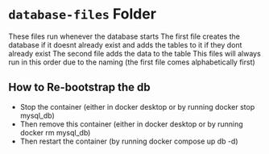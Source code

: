 # `database-files` Folder

These files run whenever the database starts 
The first file creates the database if it doesnt already exist and adds the tables to it if they dont already exist
The second file adds the data to the table 
This files will always run in this order due to the naming (the first file comes alphabetically first) 

## How to Re-bootstrap the db 
- Stop the container (either in docker desktop or by running docker stop mysql_db)
- Then remove this container (either in docker desktop or by running docker rm mysql_db)
- Then restart the container (by running docker compose up db -d)
